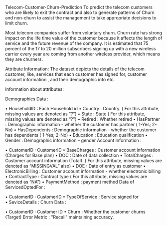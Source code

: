 Telecom-Customer-Churn-Prediction
To predict the telecom customers who are likely to exit the contract and also to generate patterns of Churn and non-churn to assist the management to take appropriate decisions to limit churn.

Most telecom companies suffer from voluntary churn. Churn rate has strong impact on the life time value of the customer because it affects the length of service and the future revenue of the company. It is estimated that 75 percent of the 17 to 20 million subscribers signing up with a new wireless carrier every year are coming from another wireless provider, which means they are churners.

Attribute Information: The dataset depicts the details of the telecom customer, like, services that each customer has signed for, customer account information , and their demographic info etc.

Information about attributes:

Demographics Data :

•	HouseholdID : Each Household id
• 	Country : Country. ( For this attribute, missing values are denoted as “?”)
•	State : State ( For this attribute, missing values are denoted as “?”)
•	Retired : Whether retired
•	HasPartner : Demographic information - whether the customer has partner ( 1-Yes; 2-No)
•	HasDependents : Demographic information - whether the customer has dependents ( 1-Yes; 2-No)
•	Education : Education qualification
•	Gender : Demographic information – gender
Account Information :

•	CustomerID : CustomerID
• 	BaseCharges : Customer account information (Charges for Base plan)
•	DOC : Date of data collection
•	TotalCharges : Customer account information (Total). ( For this attribute, missing values are denoted as “MISSINGVAL” 					also)
•	DOE : Date of entry as customer
•	ElectronicBilling : Customer account information - whether electronic billing
•	ContractType : Contract type ( For this attribute, 	missing values are denoted as “NA”)
•	PaymentMethod : payment method
Data of ServicedOptedFor :

•	CustomerID : CustomerID
•	TypeOfService : Service signed for    
•	SeviceDetails : 
Churn Data :

•	CustomerID : Customer ID
•	Churn : Whether the customer churns  (Target)
Error Metric : "Recall" maintaining accuracy.
